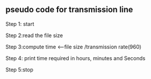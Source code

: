 ## pseudo code for transmission line 

Step 1: start 

Step 2:read the file size 

Step 3:compute time <--file size /transmission rate(960)

Step 4: print time required in hours, minutes and Seconds

Step 5:stop 
